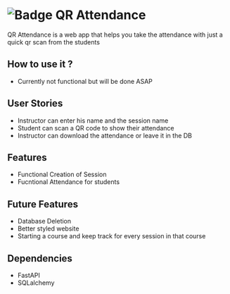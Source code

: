 #  ![Badge](https://img.shields.io/badge/Python-3776AB?style=for-the-badge&logo=python&logoColor=white) QR Attendance

QR Attendance is a web app that helps you take the attendance with just a quick qr scan from the students

## How to use it ?
- Currently not functional but will be done ASAP


## User Stories
- Instructor can enter his name and the session name
- Student can scan a QR code to show their attendance
- Instructor can download the attendance or leave it in the DB


## Features
- Functional Creation of Session
- Fucntional Attendance for students


## Future Features
- Database Deletion
- Better styled website
- Starting a course and keep track for every session in that course 


## Dependencies
- FastAPI
- SQLalchemy
